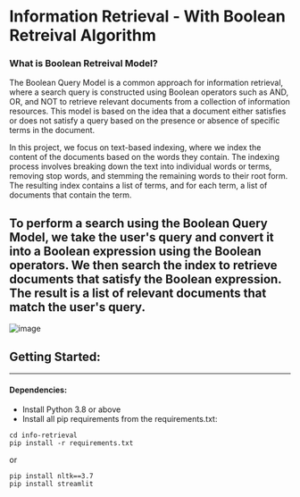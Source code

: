 # Information Retrieval - With Boolean Retreival Algorithm
### What is Boolean Retreival Model?
The Boolean Query Model is a common approach for information retrieval, where a search query is constructed using Boolean operators such as AND, OR, and NOT to retrieve relevant documents from a collection of information resources. This model is based on the idea that a document either satisfies or does not satisfy a query based on the presence or absence of specific terms in the document.

In this project, we focus on text-based indexing, where we index the content of the documents based on the words they contain. The indexing process involves breaking down the text into individual words or terms, removing stop words, and stemming the remaining words to their root form. The resulting index contains a list of terms, and for each term, a list of documents that contain the term.

To perform a search using the Boolean Query Model, we take the user's query and convert it into a Boolean expression using the Boolean operators. We then search the index to retrieve documents that satisfy the Boolean expression. The result is a list of relevant documents that match the user's query.
---

![image](https://user-images.githubusercontent.com/75899822/227687683-5d1140ee-f2db-4aa3-9158-22e941645a68.png)

## Getting Started:
---

#### Dependencies:
* Install Python 3.8 or above
* Install all pip requirements from the requirements.txt:
```
cd info-retrieval
pip install -r requirements.txt
```
or 
```
pip install nltk==3.7
pip install streamlit
```
